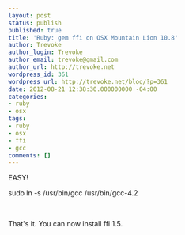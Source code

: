 ```yaml
---
layout: post
status: publish
published: true
title: 'Ruby: gem ffi on OSX Mountain Lion 10.8'
author: Trevoke
author_login: Trevoke
author_email: trevoke@gmail.com
author_url: http://trevoke.net
wordpress_id: 361
wordpress_url: http://trevoke.net/blog/?p=361
date: 2012-08-21 12:38:30.000000000 -04:00
categories:
- ruby
- osx
tags:
- ruby
- osx
- ffi
- gcc
comments: []
---
```

EASY!

sudo ln -s /usr/bin/gcc /usr/bin/gcc-4.2

&nbsp;

That's it. You can now install ffi 1.5.
